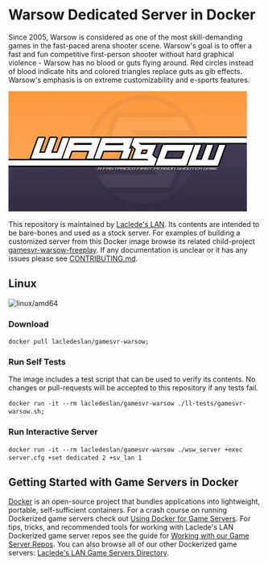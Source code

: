 # Warsow Dedicated Server in Docker

Since 2005, Warsow is considered as one of the most skill-demanding games in the fast-paced arena shooter scene. Warsow's goal is to offer a fast and fun competitive first-person shooter without hard graphical violence - Warsow has no blood or guts flying around. Red circles instead of blood indicate hits and colored triangles replace guts as gib effects. Warsow's emphasis  is on extreme customizability  and e-sports features.

![Warsow Logo](https://raw.githubusercontent.com/LacledesLAN/gamesvr-warsow/master/.misc/warsow-logo.jpg "Warsow Logo")

This repository is maintained by [Laclede's LAN](https://lacledeslan.com). Its contents are intended to be bare-bones and used as a stock server. For examples of building a customized server from this Docker image browse its related child-project [gamesvr-warsow-freeplay](https://github.com/LacledesLAN/gamesvr-warsow-freeplay). If any documentation is unclear or it has any issues please see [CONTRIBUTING.md](./CONTRIBUTING.md).

## Linux

![linux/amd64](https://github.com/LacledesLAN/gamesvr-warsow/workflows/linux/amd64/badge.svg?branch=master)

### Download

```shell
docker pull lacledeslan/gamesvr-warsow;
```

### Run Self Tests

The image includes a test script that can be used to verify its contents. No changes or pull-requests will be accepted to this repository if any tests fail.

```shell
docker run -it --rm lacledeslan/gamesvr-warsow ./ll-tests/gamesvr-warsow.sh;
```

### Run Interactive Server

```shell
docker run -it --rm lacledeslan/gamesvr-warsow ./wsw_server +exec server.cfg +set dedicated 2 +sv_lan 1
```

## Getting Started with Game Servers in Docker

[Docker](https://docs.docker.com/) is an open-source project that bundles applications into lightweight, portable, self-sufficient containers. For a crash course on running Dockerized game servers check out [Using Docker for Game Servers](https://github.com/LacledesLAN/README.1ST/blob/master/GameServers/DockerAndGameServers.md). For tips, tricks, and recommended tools for working with Laclede's LAN Dockerized game server repos see the guide for [Working with our Game Server Repos](https://github.com/LacledesLAN/README.1ST/blob/master/GameServers/WorkingWithOurRepos.md). You can also browse all of our other Dockerized game servers: [Laclede's LAN Game Servers Directory](https://github.com/LacledesLAN/README.1ST/tree/master/GameServers).
